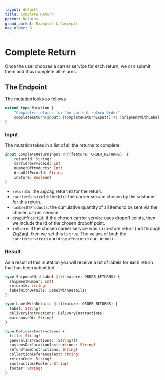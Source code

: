 ```yaml
---
layout: default
title: Complete Return
parent: Returns
grand_parent: Examples & Concepts
nav_order: 3
---
```

# Complete Return
Once the user chooses a carrier service for each return, we can submit them and thus complete
all returns.

## The Endpoint
The mutation looks as follows:

```graphql
extend type Mutation {
    "Completes returns for the current return Order"
    completeReturn(input: [CompleteReturnInput!]!): [ShipmentWithLabel!] @authenticated @if(feature: ORDER_RETURNS)
}
```

### Input
The mutation takes in a list of all the returns to complete:

```graphql
input CompleteReturnInput @if(feature: ORDER_RETURNS)  {
    returnId: String!
    carrierServiceId: Int
    numberOfProducts: Int!
    dropOffPointId: String
    inStore: Boolean!
}
```

- `returnId`: the ZigZag return Id for the return.
- `carrierServiceId`: the Id of the carrier service chosen by the customer for this return.
- `numberOfProducts`: the cumulative quantity of all items to be sent via the chosen carrier service.
- `dropOffPointId`: if the chosen carrier service uses dropoff points, then we include the Id of 
the chosen dropoff point.
- `inStore`: if the chosen carrier service was an in-store return (not through ZigZag), then we set
this to `true`. The values of both the `carrierServiceId` and `dropOffPointId` can be `null`.

### Result
As a result of this mutation you will receive a list of labels for each return that has been submitted.

```graphql
type ShipmentWithLabel @if(feature: ORDER_RETURNS) {
  shipmentNumber: Int!
  returnId: String!
  labelWithDetails: LabelWithDetails!
}

type LabelWithDetails @if(feature: ORDER_RETURNS) {
  label: String!
  deliveryInstructions: DeliveryInstructions!
  warehouseDC: String!
}

type DeliveryInstructions {
  title: String!
  generalInstructions: [String!]!
  customsDeclarationInstructions: String!
  refundTimeInstructions: String!
  collectionReferenceText: String!
  returnCode: String!
  instructionsFooter: String!
  footer: String!
}
```
